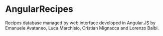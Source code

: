 # AngularRecipes
Recipes database managed by web interface developed in Angular.JS by Emanuele Avataneo, Luca Marchisio, Cristian Mignacca and Lorenzo Balbi.
